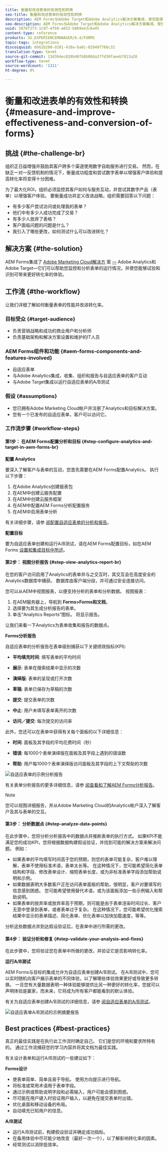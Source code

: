 ```yaml
---
title: 衡量和改进表单的有效性和转换
seo-title: 衡量和改进表单的有效性和转换
description: AEM Forms与Adobe Target和Adobe Analytics解决方案集成，使您能够衡量和改进表单的性能和转化率。
seo-description: AEM Forms与Adobe Target和Adobe Analytics解决方案集成，使您能够衡量和改进表单的性能和转化率。
uuid: 5876f2f3-1c97-4fb9-a032-b869ee3c6a45
content-type: reference
products: SG_EXPERIENCEMANAGER/6.4/FORMS
topic-tags: integrations
discoiquuid: 6b62b280-d101-410a-ba8c-02940f766c32
translation-type: tm+mt
source-git-commit: 13d364ec820b48fb8b80da2ffd30faeeb7813a28
workflow-type: tm+mt
source-wordcount: '1311'
ht-degree: 0%

---
```



# 衡量和改进表单的有效性和转换 {#measure-and-improve-effectiveness-and-conversion-of-forms}

## 挑战 {#the-challenge-br}

组织正日益增强并鼓励其客户跨多个渠道使用数字自助服务进行交易。 然而，在缺乏一对一反馈机制的情况下，衡量成功程度和尝试数字表单以增强客户体验和提高转化率将变得十分困难。

为了最大化ROI，组织必须监控其客户如何与服务互动，并尝试其数字产品（表单）以增强客户体验。 要衡量成功并定义改进战略，组织需要回答以下问题：

* 有多少客户尝试访问或处理我的表单？
* 他们中有多少人成功完成了交易？
* 有多少人放弃了表格？
* 客户面临问题的问题是什么？
* 我引入了哪些更改，如何测试什么可以改进转化？

## 解决方案 {#the-solution}

AEM Forms集成了 [Adobe Marketing Cloud解决方](https://www.adobe.com/marketing-cloud.html) 案 [—](https://www.adobe.com/marketing-cloud/web-analytics.html) Adobe Analytics和 [](https://www.adobe.com/marketing-cloud/testing-targeting.html) Adobe Target—它们可以帮助您监控和分析表单的运行情况，并使您能够试验和识别可带来更好转化率的体验。

## 工作流 {#the-workflow}

让我们详细了解如何衡量表单的性能并改进转化率。

### 目标受众 {#target-audience}

* 负责营销战略和成功的商业用户和分析师
* 负责基础架构和解决方案设置和维护的IT人员

### AEM Forms组件和功能 {#aem-forms-components-and-features-involved}

* 自适应表单
* 与Adobe Analytics集成，收集、组织和报告与自适应表单的客户互动
* 与Adobe Target集成以运行自适应表单的A/B测试

### 假设 {#assumptions}

* 您已拥有Adobe Marketing Cloud帐户并注册了Analytics和目标解决方案。
* 您有一个已发布的自适应表单，客户可以访问它。

### 工作流步骤 {#workflow-steps}

#### 第1步： 在AEM Forms配置分析和目标 {#step-configure-analytics-and-target-in-aem-forms-br}

**配置 Analytics**

要深入了解客户与表单的互动，您首先需要在AEM Forms配置Analytics。 执行以下步骤：

1. 在Adobe Analytics创建报表包
1. 在AEM中创建云服务配置
1. 在AEM中创建云服务框架
1. 在AEM中配置AEM Forms分析配置服务
1. 在AEM中启用表单分析

有关详细步骤，请参 [阅配置自适应表单的分析和报告](/help/forms/using/configure-analytics-forms-documents.md)。

**配置目标**

要为自适应表单创建和运行A/B测试，请在AEM Forms配置目标，如在AEM Forms [设置和集成目标中所述](/help/forms/using/ab-testing-adaptive-forms.md#p-set-up-and-integrate-target-in-aem-forms-p)。

#### 第2步： 视图分析报告 {#step-view-analytics-report-br}

在您的客户访问启用了Analytics的表单并与之交互时，其交互会在高度安全的Analytics数据库中捕获。 数据库由客户端分段，并可通过安全连接访问。

您可以从AEM中视图报表，以便支持分析的表单和分析数据。 视图报表：

1. 在AEM服务器上，导航到 **Forms>Forms和文档**。
1. 选择要为其生成分析报告的表单。
1. 单击“Analytics Reports”图标。 将显示报告。

让我们来看一下Analytics为表单收集和报告的数据点。

**Forms分析报告**

自适应表单的分析报告在表单级别捕获以下关键绩效指标(KPI):

* **平均填充时间**: 填写表单的平均时间
* **展示**: 表单在搜索结果中显示的次数

* **演绎版**: 表单的呈现或打开次数
* **草稿**: 表单已保存为草稿的次数

* **提交**: 提交表单的次数
* **中止**: 用户未填写表单离开的次数
* **访问／提交**: 每次提交的访问率

此外，您还可以在表单中获得有关每个面板的以下详细信息：

* **时间**: 面板及其字段的平均花费时间（秒）

* **错误**: 每1000个表单演绎版在面板及其字段上遇到的错误数

* **帮助**: 用户每1000个表单演绎版访问面板及其字段的上下文帮助的次数

![自适应表单的示例分析报告](assets/summary-report.png)

有关表单分析报告的更多详细信息，请参 [阅查看和了解AEM Forms分析报告](/help/forms/using/view-understand-aem-forms-analytics-reports.md)。

>[!NOTE]
>
>您可以视图详细报告，并从Adobe Marketing Cloud的Analytics帐户深入了解客户及其与表单的交互。

#### 第3步： 分析数据点 {#step-analyze-data-points}

在此步骤中，您将分析分析报告中的数据点并推断表单的执行方式。 如果KPI不能满足您的成功KPI，您将根据数据构建假设验证，并找到可能的解决方案来解决问题。 例如：

* 如果表单的平均填写时间高于您的预期，则您的表单可能复杂，客户难以理解，表单不使用标准术语，表单太长等。 在这种情况下，您可能希望简化表单结构和字段、修改表单设计、缩短表单长度，或为非标准表单字段添加帮助说明和示例。
* 如果数据表明大多数客户正在访问表单面板的帮助，很明显，客户对要填写的信息感到困惑。 您可能希望使用替代术语，或为该面板添加一些示例输入和帮助说明。
* 如果表单的放弃率或放弃率高于预期，则可能是由于表单渲染时间过长、客户无意中登录到表单，或者表单过于复杂。 在这种情况下，您可能希望优化搜索结果中显示的表单描述、简化表单、优化表单以加快加载速度，等等。

分析这些数据点并到达假设验证后，在表单中进行所需的更改。

#### 第4步： 验证分析和修复 {#step-validate-your-analysis-and-fixes}

在此步骤中，您将验证您在表单中所做的更改，并验证它是否影响转化率。

**运行A/B测试**

AEM Forms与目标的集成允许为自适应表单创建A/B测试。 在A/B测试中，您可以实时随机向客户展示表单的不同体验，以了解哪些体验效果更好或导致更多转换。 一旦您有大量数据表明一种体验能够提供比另一种更好的转化率，您就可以声明体验是赢家，而未来，它将成为所有客户都能看到的默认体验。

有关为自适应表单创建A/B测试的详细信息，请参 [阅自适应表单的A/B测试](/help/forms/using/ab-testing-adaptive-forms.md)。

![自适应表单A/B测试的示例摘要报告](assets/ab-test-report-2.png)

## Best practices {#best-practices}

真正的最佳实践是在执行此工作流时确定自己。 它们是您的环境和要求所特有的。 通过工作流捕获您的学习内容并将其文档为最佳实践。

有关设计表单和运行A/B测试的一些建议如下：

**Forms设计**

* 使表单简单、简单且易于导航。 使用方向提示进行导航。
* 将标准或常用术语用于表单字段。
* 通过示例或帮助说明字段和必需输入，用户可能会感到困惑。
* 尽可能在用户键入时验证用户输入，以避免在提交表单时出错。
* 优化桌面和移动设备的布局。
* 自动填充已知用户的信息。

**A/B测试**

* 运行A/B测试前，构建假设验证并确定成功指标。
* 在备用体验中尽可能少地改变（最好一次一个），以了解影响转化率的因素。
* 经常测试以消除低效率。

